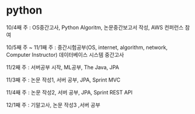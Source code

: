 ﻿# python

10/4째 주 : OS중간고사, Python Algoritm, 논문중간보고서 작성, AWS 컨퍼런스 참여

10/5째 주 ~ 11/1째 주 : 중간시험공부(OS, internet, algorithm, network, Computer Instructor)  데이터베이스 시스템 중간고사

11/2째 주 : 서버공부 시작, ML공부, The Java, JPA

11/3째 주 : 논문 작성1, 서버 공부, JPA, Sprint MVC

11/4째 주 : 논문 작성2, 서버 공부, JPA, Sprint REST API

12/1째 주 : 기말고사, 논문 작성3 ,서버 공부
